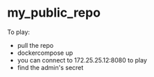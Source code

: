 # my_public_repo
To play:
- pull the repo
- dockercompose up
- you can connect to 172.25.25.12:8080 to play
- find the admin's secret
